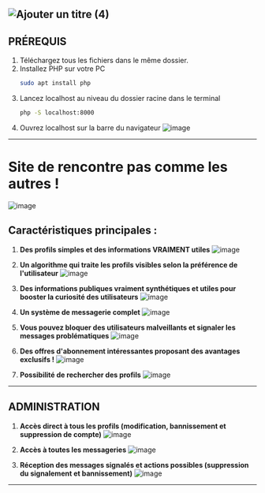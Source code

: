 
![Ajouter un titre (4)](https://github.com/IlyassCYtech/devweb/assets/130382885/85b1ccd2-2058-468a-bb4a-1df0a7f0e16a)
---
## PRÉREQUIS

1) Téléchargez tous les fichiers dans le même dossier.
2) Installez PHP sur votre PC
    ```sh
    sudo apt install php
    ```
3) Lancez localhost au niveau du dossier racine dans le terminal
    ```sh
    php -S localhost:8000
    ```
4) Ouvrez localhost sur la barre du navigateur
   ![image](https://github.com/IlyassCYtech/devweb/assets/130382885/d55a1bfb-f196-4931-8a15-2974639f0904)

---

# Site de rencontre pas comme les autres !

![image](https://github.com/IlyassCYtech/devweb/assets/130382885/4a02dde7-a867-4cae-bb1c-0a856f4f419b)



## Caractéristiques principales :

1) **Des profils simples et des informations VRAIMENT utiles**
   ![image](https://github.com/IlyassCYtech/devweb/assets/130382885/13f3fa72-468f-4dfb-a28d-af1bea4b267c)

2) **Un algorithme qui traite les profils visibles selon la préférence de l'utilisateur**
   ![image](https://github.com/IlyassCYtech/devweb/assets/130382885/fff9af44-bc6a-4cfc-bc49-4d4096182b4c)
 
3) **Des informations publiques vraiment synthétiques et utiles pour booster la curiosité des utilisateurs**
   ![image](https://github.com/IlyassCYtech/devweb/assets/130382885/59c89710-01fa-4c52-aa70-ca98a0ed51b4)

4) **Un système de messagerie complet**
   ![image](https://github.com/IlyassCYtech/devweb/assets/130382885/3b491909-0519-4a97-b77a-63e562657278)

5) **Vous pouvez bloquer des utilisateurs malveillants et signaler les messages problématiques**
   ![image](https://github.com/IlyassCYtech/devweb/assets/130382885/dcf8ac8b-e106-4b14-9616-4c178f95ba47)

6) **Des offres d'abonnement intéressantes proposant des avantages exclusifs !**
   ![image](https://github.com/IlyassCYtech/devweb/assets/130382885/35415718-442c-49e5-83f6-4680db23520a)

7) **Possibilité de rechercher des profils**
   ![image](https://github.com/IlyassCYtech/devweb/assets/130382885/a16fb7b3-8e73-49b6-bb8d-199e4c196e63)

---

## ADMINISTRATION

1) **Accès direct à tous les profils (modification, bannissement et suppression de compte)**
   ![image](https://github.com/IlyassCYtech/devweb/assets/130382885/ede252b1-982b-4573-8b04-5e2429da41b7)

2) **Accès à toutes les messageries**
   ![image](https://github.com/IlyassCYtech/devweb/assets/130382885/bd3cb816-a93b-425e-8aa9-40f04d9a41a0)

3) **Réception des messages signalés et actions possibles (suppression du signalement et bannissement)**
   ![image](https://github.com/IlyassCYtech/devweb/assets/130382885/1eb60f23-0e69-4315-91ae-8fe91421e079)

---







